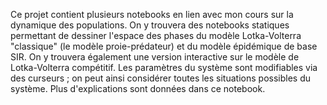 
Ce projet contient plusieurs notebooks en lien avec mon cours sur la dynamique des populations. On y trouvera des notebooks statiques permettant de dessiner l'espace des phases du modèle Lotka-Volterra "classique" (le modèle proie-prédateur) et du modèle épidémique de base SIR. On y trouvera également une version interactive sur le modèle de Lotka-Volterra compétitif. Les paramètres du système sont modifiables via des curseurs ; on peut ainsi considérer toutes les situations possibles du système.  Plus d'explications sont données dans ce notebook.  
